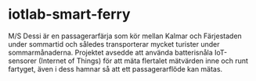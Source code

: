 # iotlab-smart-ferry

M/S Dessi är en passagerarfärja som kör mellan Kalmar och Färjestaden under sommartid och således transporterar mycket turister under sommarmånaderna. Projektet avsedde att använda batterisnåla IoT-sensorer (Internet of Things) för att mäta flertalet mätvärden inne och runt fartyget, även i dess hamnar så att ett passagerarflöde kan mätas. 

